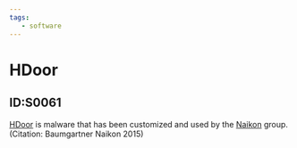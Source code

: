 ```yaml
---
tags:
   - software
---
```

# HDoor
## ID:S0061
[HDoor](/mitre/software/S0061) is malware that has been customized and used by the [Naikon](/mitre/groups/G0019) group. (Citation: Baumgartner Naikon 2015)
